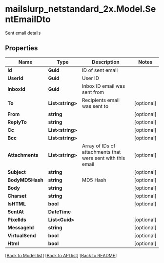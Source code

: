 # mailslurp_netstandard_2x.Model.SentEmailDto
Sent email details

## Properties

Name | Type | Description | Notes
------------ | ------------- | ------------- | -------------
**Id** | **Guid** | ID of sent email | 
**UserId** | **Guid** | User ID | 
**InboxId** | **Guid** | Inbox ID email was sent from | 
**To** | **List&lt;string&gt;** | Recipients email was sent to | [optional] 
**From** | **string** |  | [optional] 
**ReplyTo** | **string** |  | [optional] 
**Cc** | **List&lt;string&gt;** |  | [optional] 
**Bcc** | **List&lt;string&gt;** |  | [optional] 
**Attachments** | **List&lt;string&gt;** | Array of IDs of attachments that were sent with this email | [optional] 
**Subject** | **string** |  | [optional] 
**BodyMD5Hash** | **string** | MD5 Hash | [optional] 
**Body** | **string** |  | [optional] 
**Charset** | **string** |  | [optional] 
**IsHTML** | **bool** |  | [optional] 
**SentAt** | **DateTime** |  | 
**PixelIds** | **List&lt;Guid&gt;** |  | [optional] 
**MessageId** | **string** |  | [optional] 
**VirtualSend** | **bool** |  | [optional] 
**Html** | **bool** |  | [optional] 

[[Back to Model list]](../README#documentation-for-models) [[Back to API list]](../README#documentation-for-api-endpoints) [[Back to README]](../README)

